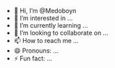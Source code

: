 - 👋 Hi, I’m @Medoboyn
- 👀 I’m interested in ...
- 🌱 I’m currently learning ...
- 💞️ I’m looking to collaborate on ...
- 📫 How to reach me ...
- 😄 Pronouns: ...
- ⚡ Fun fact: ...

<!---
Medoboyn/Medoboyn is a ✨ special ✨ repository because its `README.md` (this file) appears on your GitHub profile.
You can click the Preview link to take a look at your changes.
--->
